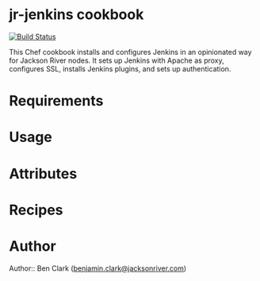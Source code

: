 # jr-jenkins cookbook

[![Build Status](https://travis-ci.org/JacksonRiver/chef-jr-jenkins.svg?branch=master)](https://travis-ci.org/JacksonRiver/chef-jr-jenkins)

This Chef cookbook installs and configures Jenkins in an opinionated way for
Jackson River nodes. It sets up Jenkins with Apache as proxy, configures SSL,
installs Jenkins plugins, and sets up authentication.

# Requirements

# Usage

# Attributes

# Recipes

# Author

Author:: Ben Clark (<benjamin.clark@jacksonriver.com>)
